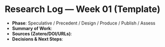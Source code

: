 # Research Log — Week 01 (Template)

- **Phase**: Speculative / Precedent / Design / Produce / Publish / Assess
- **Summary of Work**:
- **Sources (Zotero/DOI/URLs)**:
- **Decisions & Next Steps**: